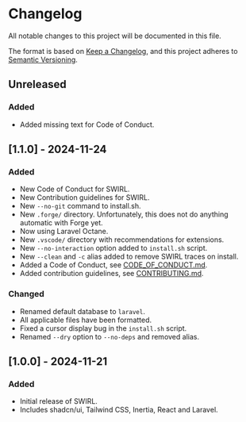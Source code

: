 # Changelog

All notable changes to this project will be documented in this file.

The format is based on [Keep a Changelog](https://keepachangelog.com/en/1.1.0/), and this project adheres to [Semantic Versioning](https://semver.org/spec/v2.0.0.html).

## Unreleased

### Added

- Added missing text for Code of Conduct.

## [1.1.0] - 2024-11-24

### Added

- New Code of Conduct for SWIRL.
- New Contribution guidelines for SWIRL.
- New `--no-git` command to install.sh.
- New `.forge/` directory. Unfortunately, this does not do anything automatic with Forge yet.
- Now using Laravel Octane.
- New `.vscode/` directory with recommendations for extensions.
- New `--no-interaction` option added to `install.sh` script.
- New `--clean` and `-c` alias added to remove SWIRL traces on install.
- Added a Code of Conduct, see [CODE_OF_CONDUCT.md](./CODE_OF_CONDUCT.md).
- Added contribution guidelines, see [CONTRIBUTING.md](./CONTRIBUTING.md).

### Changed

- Renamed default database to `laravel`.
- All applicable files have been formatted.
- Fixed a cursor display bug in the `install.sh` script.
- Renamed `--dry` option to `--no-deps` and removed alias.

## [1.0.0] - 2024-11-21

### Added

- Initial release of SWIRL.
- Includes shadcn/ui, Tailwind CSS, Inertia, React and Laravel.
